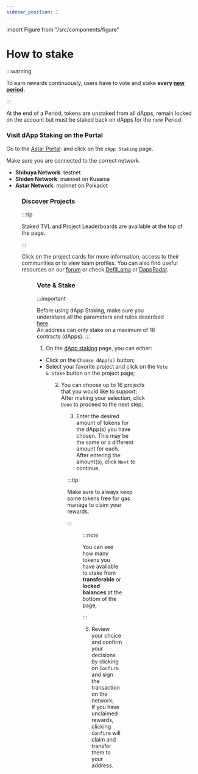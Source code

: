 ```yaml
---
sidebar_position: 1
---
```


import Figure from "/src/components/figure"

# How to stake

:::warning

To earn rewards continuously, users have to vote and stake **every [new period](/docs/use/dapp-staking/for-stakers/#periods-subperiods--eras).**

:::

At the end of a Period, tokens are unstaked from all dApps, remain locked on the account but must be staked back on dApps for the new Period.

### Visit dApp Staking on the Portal

Go to the [Astar Portal](https://portal.astar.network/astar/dapp-staking/discover):  and click on the `dApp Staking` page.

Make sure you are connected to the correct network.

- **Shibuya Network**: testnet
- **Shiden Network**: mainnet on Kusama
- **Astar Network**: mainnet on Polkadot

<Figure src={require('/docs/use/dapp-staking/for-stakers/img/Networks.png').default } width="100%" />

### Discover Projects

:::tip

Staked TVL and Project Leaderboards are available at the top of the page.

:::

Click on the project cards for more information, access to their communities or to view team profiles. You can also find useful resources on our [forum](https://forum.astar.network/) or check [DefilLama](https://defillama.com/) or [DappRadar](https://dappradar.com/).

<Figure src={require('/docs/use/dapp-staking/for-stakers/img/Projects_page.png').default } width="100%" />

### Vote & Stake

:::important

Before using dApp Staking, make sure you understand all the parameters and rules described [here](/docs/learn/dapp-staking/#parameters).\
An address can only stake on a maximum of 16 contracts (dApps).
:::

1. On the [dApp staking](https://portal.astar.network/astar/dapp-staking/discover) page, you can either:

- Click on the `Choose dApp(s)` button;
- Select your favorite project and click on the `Vote & Stake` button on the project page;

<Figure src={require('/docs/use/dapp-staking/for-stakers/img/Vote_Page.png').default } width="100%" />

2. You can choose up to 16 projects that you would like to support;\
   After making your selection, click `Done` to proceed to the next step;

<Figure src={require('/docs/use/dapp-staking/for-stakers/img/Staking_Page.png').default } width="85%" />

3. Enter the desired amount of tokens for the dApp(s) you have chosen. This may be the same or a different amount for each.\
   After entering the amount(s), click `Next` to continue;

:::tip

Make sure to always keep some tokens free for gas manage to claim your rewards.

:::

<Figure src={require('/docs/use/dapp-staking/for-stakers/img/Staking_Page_2.png').default } width="85%" />

:::note

You can see how many tokens you have available to stake from **transferable** or **locked balances** at the bottom of the page;

:::

5. Review your choice and confirm your decisions by clicking on `Confirm` and sign the transaction on the network;\
   If you have unclaimed rewards, clicking `Confirm` will claim and transfer them to your address.

<Figure src={require('/docs/use/dapp-staking/for-stakers/img/Staking_Page_3.png').default } width="85%" />
